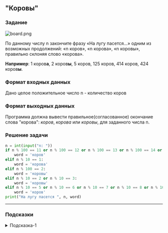 ## "Коровы"

### Задание

![board.png](img/cow2.gif) 

По данному числу n закончите фразу «На лугу пасется...» одним из возможных продолжений:
 «n коров», «n корова», «n коровы», правильно склоняя слово «корова».

**Например**: 1 коров**а**, 2 коров**ы**, 5 коров, 125 коров, 414 коров, 424 коров**ы**.

### Формат входных данных

Дано целое положительное число n - количество коров

### Формат выходных данных

Программа должна вывести правильное(согласованное) окончание слова "корова": 
_коров_, _корова_ или _коровы_, для заданного числа n.

### Решение задачи

```python
n = int(input("n: "))
if n % 100 == 11 or n % 100 == 12 or n % 100 == 13 or n % 100 == 14 or n % 100 == 15 or n % 100 == 16 or n % 100 == 17 or n % 100 == 18 or n % 100 == 19:
    word = 'коров'
elif n % 10 == 1:
    word = 'корова'
elif n % 100 == 2:
    word = 'коровы'
elif n % 10 == 2 or n % 10 == 3:
    word = 'коровы'
elif n % 10 == 5 or n % 10 == 6 or n % 10 == 7 or n % 10 == 8 or n % 10 == 9 or n % 10 == 0:
    word = 'коров'
print("На лугу пасется ", n, word)
```

---
### Подсказки

<details>
<summary>Подсказка-1</summary>
Возьмите листок бумаги и выписывайте все согласования: <br>
<i>1 корова</i> <br>
<i>2, 3, 4 коровы</i> <br>
<i>5 коров</i><br>
... <br>
пока не найдете закономерность.
</details>
